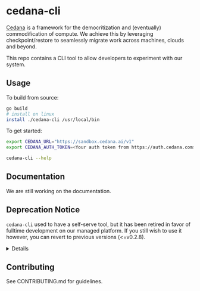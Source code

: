 # cedana-cli

[Cedana](https://cedana.ai) is a framework for the democritization and (eventually) commodification of compute. We achieve this by leveraging checkpoint/restore to seamlessly migrate work across machines, clouds and beyond.

This repo contains a CLI tool to allow developers to experiment with our system.

## Usage

To build from source:
```bash
go build
# install on linux
install ./cedana-cli /usr/local/bin
```

To get started:
```bash
export CEDANA_URL="https://sandbox.cedana.ai/v1"
export CEDANA_AUTH_TOKEN=<Your auth token from https://auth.cedana.com>

cedana-cli --help
```

## Documentation

We are still working on the documentation.

## Deprecation Notice

`cedana-cli` used to have a self-serve tool, but it has been retired in favor of fulltime development on our managed platform. If you still wish to use it however, you can revert to previous versions (<=v0.2.8).

<details>
### Deprecated functionality description

With it, you can:

- Launch instances anywhere, with guaranteed price and capacity optimization. We look across your configured providers (AWS, Paperspace, etc.) to select the optimal instance defined in a provided job spec. This abstracts away cloud infra burdens. (On older versions only)
- Deploy and manage any kind of job, whether a pyTorch training job, a webservice or a multibody physics simulation on kubernetes.

Our managed system layers many more capabilities on top of this, such as: lifecycle management, policy systems, auto migration (through our novel checkpointing system (see [here](https://github.com/cedana/cedana))) and much more.

To access our managed service, contact <founders@cedana.ai>.
</details>

## Contributing

See CONTRIBUTING.md for guidelines.
